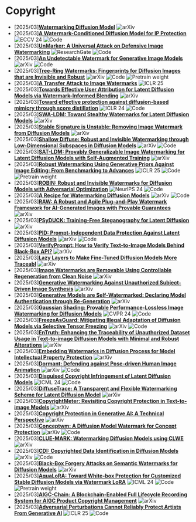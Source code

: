 # Copyright
- [2025/03]**[Watermarking Diffusion Model](https://arxiv.org/abs/2305.12502)** ![arXiv](https://img.shields.io/badge/arXiv-blue)
- [2025/03]**[A Watermark-Conditioned Diffusion Model for IP Protection](https://link.springer.com/chapter/10.1007/978-3-031-72890-7_7)** ![ECCV 24](https://img.shields.io/badge/ECCV%2024-blue) ![Code](https://img.shields.io/badge/Code-violet)
- [2025/03]**[UnMarker: A Universal Attack on Defensive Image Watermarking](https://www.researchgate.net/profile/Andre-Kassis/publication/387126583_UnMarker_A_Universal_Attack_on_Defensive_Image_Watermarking/links/67613ac5e9b25e24af5c872b/UnMarker-A-Universal-Attack-on-Defensive-Image-Watermarking.pdf)** ![ResearchGate](https://img.shields.io/badge/ResearchGate-blue) ![Code](https://img.shields.io/badge/Code-violet)
- [2025/03]**[An Undetectable Watermark for Generative Image Models](https://arxiv.org/abs/2410.07369)** ![arXiv](https://img.shields.io/badge/arXiv-blue) ![Code](https://img.shields.io/badge/Code-violet)
- [2025/03]**[Tree-Ring Watermarks: Fingerprints for Diffusion Images that are Invisible and Robust](https://arxiv.org/abs/2305.20030)** ![arXiv](https://img.shields.io/badge/arXiv-blue) ![Code](https://img.shields.io/badge/Code-violet) ![Pretrain weight](https://img.shields.io/badge/Pretrain%20weight-important)
- [2025/03]**[A Transfer Attack to Image Watermarks](https://arxiv.org/abs/2403.15365)** ![ICLR 25](https://img.shields.io/badge/ICLR%2025-blue)
- [2025/03]**[Towards Effective User Attribution for Latent Diffusion Models via Watermark-Informed Blending](https://arxiv.org/abs/2409.10958)** ![arXiv](https://img.shields.io/badge/arXiv-blue)
- [2025/03]**[Toward effective protection against diffusion-based mimicry through score distillation](https://openreview.net/forum?id=NzxCMe88HX)** ![ICLR 24](https://img.shields.io/badge/ICLR%2024-blue) ![Code](https://img.shields.io/badge/Code-violet)
- [2025/03]**[SWA-LDM: Toward Stealthy Watermarks for Latent Diffusion Models](https://arxiv.org/abs/2502.10495)** ![arXiv](https://img.shields.io/badge/arXiv-blue)
- [2025/03]**[Stable Signature is Unstable: Removing Image Watermark from Diffusion Models](https://arxiv.org/abs/2405.07145)** ![arXiv](https://img.shields.io/badge/arXiv-blue)
- [2025/03]**[Shallow Diffuse: Robust and Invisible Watermarking through Low-Dimensional Subspaces in Diffusion Models](https://arxiv.org/abs/2410.21088)** ![arXiv](https://img.shields.io/badge/arXiv-blue) ![Code](https://img.shields.io/badge/Code-violet)
- [2025/03]**[SAT-LDM: Provably Generalizable Image Watermarking for Latent Diffusion Models with Self-Augmented Training](https://arxiv.org/abs/2501.00463)** ![arXiv](https://img.shields.io/badge/arXiv-blue)
- [2025/03]**[Robust Watermarking Using Generative Priors Against Image Editing: From Benchmarking to Advances](https://arxiv.org/abs/2410.18775)** ![ICLR 25](https://img.shields.io/badge/ICLR%2025-blue) ![Code](https://img.shields.io/badge/Code-violet) ![Pretrain weight](https://img.shields.io/badge/Pretrain%20weight-important)
- [2025/03]**[ROBIN: Robust and Invisible Watermarks for Diffusion Models with Adversarial Optimization](https://proceedings.neurips.cc/paper_files/paper/2024/hash/073c8584ef86bee26fe9d639ec648e28-Abstract-Conference.html)** ![NeurlPS 24](https://img.shields.io/badge/NeuraIPS%2024-blue) ![Code](https://img.shields.io/badge/Code-violet)
- [2025/03]**[A Recipe for Watermarking Diffusion Models](https://arxiv.org/abs/2303.10137)** ![arXiv](https://img.shields.io/badge/arXiv-blue) ![Code](https://img.shields.io/badge/Code-violet)
- [2025/03]**[RAW: A Robust and Agile Plug-and-Play Watermark Framework for AI-Generated Images with Provable Guarantees](https://arxiv.org/abs/2403.18774)** ![arXiv](https://img.shields.io/badge/arXiv-blue)
- [2025/03]**[PSyDUCK: Training-Free Steganography for Latent Diffusion](https://arxiv.org/abs/2501.19172)** ![arXiv](https://img.shields.io/badge/arXiv-blue)
- [2025/03]**[PID: Prompt-Independent Data Protection Against Latent Diffusion Models](https://arxiv.org/abs/2406.15305)** ![arXiv](https://img.shields.io/badge/arXiv-blue) ![Code](https://img.shields.io/badge/Code-violet)
- [2025/03]**[VerifyPrompt: How to Verify Text-to-Image Models Behind Black-Box API?](https://arxiv.org/abs/2410.22725)** ![arXiv](https://img.shields.io/badge/arXiv-blue)
- [2025/03]**[Lazy Layers to Make Fine-Tuned Diffusion Models More Traceabl](https://arxiv.org/abs/2405.00466)** ![arXiv](https://img.shields.io/badge/arXiv-blue)
- [2025/03]**[Image Watermarks are Removable Using Controllable Regeneration from Clean Noise](https://arxiv.org/abs/2410.05470)** ![arXiv](https://img.shields.io/badge/arXiv-blue)
- [2025/03]**[Generative Watermarking Against Unauthorized Subject-Driven Image Synthesis](https://arxiv.org/abs/2306.07754)** ![arXiv](https://img.shields.io/badge/arXiv-blue)
- [2025/03]**[Generative Models are Self-Watermarked: Declaring Model Authentication through Re-Generation](https://arxiv.org/abs/2402.16889)** ![arXiv](https://img.shields.io/badge/arXiv-blue)
- [2025/03]**[Gaussian Shading: Provable Performance-Lossless Image Watermarking for Diffusion Models](https://openaccess.thecvf.com/content/CVPR2024/html/Yang_Gaussian_Shading_Provable_Performance-Lossless_Image_Watermarking_for_Diffusion_Models_CVPR_2024_paper.html)** ![CVPR 24](https://img.shields.io/badge/CVPR%2024-blue) ![Code](https://img.shields.io/badge/Code-violet)
- [2025/03]**[FreezeAsGuard: Mitigating Illegal Adaptation of Diffusion Models via Selective Tensor Freezing](https://arxiv.org/abs/2405.17472)** ![arXiv](https://img.shields.io/badge/arXiv-blue) ![Code](https://img.shields.io/badge/Code-violet)
- [2025/03]**[EnTruth: Enhancing the Traceability of Unauthorized Dataset Usage in Text-to-image Diffusion Models with Minimal and Robust Alterations](https://arxiv.org/abs/2406.13933)** ![arXiv](https://img.shields.io/badge/arXiv-blue)
- [2025/03]**[Embedding Watermarks in Diffusion Process for Model Intellectual Property Protection](https://arxiv.org/abs/2410.22445)** ![arXiv](https://img.shields.io/badge/arXiv-blue)
- [2025/03]**[Dormant: Defending against Pose-driven Human Image Animation](https://arxiv.org/abs/2409.14424)** ![arXiv](https://img.shields.io/badge/arXiv-blue) ![Code](https://img.shields.io/badge/Code-violet)
- [2025/03]**[Disguised Copyright Infringement of Latent Diffusion Models](https://arxiv.org/abs/2404.06737)** ![ICML 24](https://img.shields.io/badge/ICML%2024-blue) ![Code](https://img.shields.io/badge/Code-violet)
- [2025/03]**[DiffuseTrace: A Transparent and Flexible Watermarking Scheme for Latent Diffusion Model](https://arxiv.org/abs/2405.02696)**  ![arXiv](https://img.shields.io/badge/arXiv-blue)
- [2025/03]**[CopyrightMeter: Revisiting Copyright Protection in Text-to-image Models](https://arxiv.org/abs/2411.13144)** ![arXiv](https://img.shields.io/badge/arXiv-blue)
- [2025/03]**[Copyright Protection in Generative AI: A Technical Perspective](https://arxiv.org/abs/2402.02333)** ![arXiv](https://img.shields.io/badge/arXiv-blue)
- [2025/03]**[Conceptwm: A Diffusion Model Watermark for Concept Protection](https://arxiv.org/abs/2411.11688)** ![arXiv](https://img.shields.io/badge/arXiv-blue) ![Code](https://img.shields.io/badge/Code-violet)
- [2025/03]**[CLUE-MARK: Watermarking Diffusion Models using CLWE](https://arxiv.org/abs/2411.11434)** ![arXiv](https://img.shields.io/badge/arXiv-blue)
- [2025/03]**[CDI: Copyrighted Data Identification in Diffusion Models](https://arxiv.org/abs/2411.12858)** ![arXiv](https://img.shields.io/badge/arXiv-blue) ![Code](https://img.shields.io/badge/Code-violet)
- [2025/03]**[Black-Box Forgery Attacks on Semantic Watermarks for Diffusion Models](https://arxiv.org/abs/2412.03283)** ![arXiv](https://img.shields.io/badge/arXiv-blue)
- [2025/03]**[AquaLoRA: Toward White-box Protection for Customized Stable Diffusion Models via Watermark LoRA](https://arxiv.org/abs/2405.11135)** ![ICML 24](https://img.shields.io/badge/ICML%2024-blue) ![Code](https://img.shields.io/badge/Code-violet) ![Pretrain weight](https://img.shields.io/badge/Pretrain%20weight-important)
- [2025/03]**[AIGC-Chain: A Blockchain-Enabled Full Lifecycle Recording System for AIGC Product Copyright Management](https://arxiv.org/abs/2406.14966)** ![arXiv](https://img.shields.io/badge/arXiv-blue)
- [2025/03]**[Adversarial Perturbations Cannot Reliably Protect Artists From Generative AI](https://arxiv.org/abs/2406.12027)** ![ICLR 25](https://img.shields.io/badge/ICLR%2025-blue) ![Code](https://img.shields.io/badge/Code-violet)
